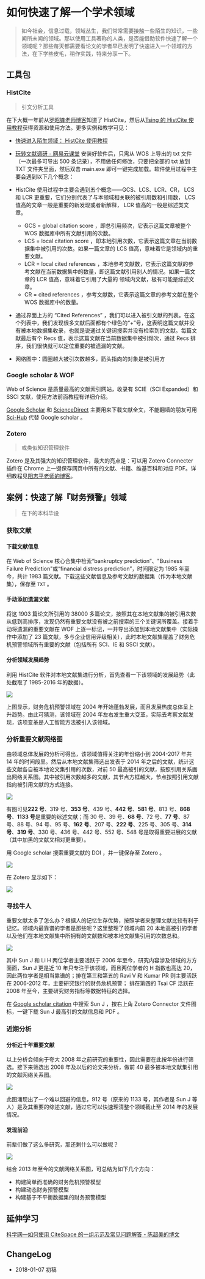 # 如何快速了解一个学术领域


> 如今社会，信息过载，领域丛生，我们常常需要接触一些陌生的知识，一些闻所未闻的领域。那以使用工具著称的人类，是否能借助软件快速了解一个领域呢？那些每天都需要看论文的学者早已发明了快速进入一个领域的方法，在下学些皮毛，稍作实践，特来分享一下。

## 工具包

### HistCite

> 引文分析工具

在下大概一年前从[罗昭锋老师博客](http://blog.sciencenet.cn/blog-304685-383399.html)知道了 HistCite，然后从[Tsing 的 HistCite 使用教程](https://zhuanlan.zhihu.com/p/20902898)获得资源和使用方法。更多实例和教学可见：

- [快速进入陌生领域： HistCite 使用教程](http://ztever.com/histcite-manu/)
- [玩转文献调研 - 网易云课堂](http://study.163.com/course/introduction/1373003.htm#/courseDetail)
  安装好软件后，只需从 WOS 上导出的 txt 文件（一次最多可导出 500 条记录），不用做任何修改，只要把全部的 txt 放到 TXT 文件夹里面，然后双击 main.exe 即可一键完成加载。软件使用过程中主要会遇到以下几个概念：

- HistCite 使用过程中主要会遇到五个概念——GCS、LCS、LCR、CR， LCS 和 LCR 更重要，它们分别代表了与本领域相关联的被引用数和引用数， LCS 值高的文章一般是重要的新发现或者新解释， LCR 值高的一般是综述类文章。
  - GCS = global citation score ，即总引用频次，它表示这篇文章被整个 WOS 数据库中所有文献引用的次数。
  - LCS = local citation score ，即本地引用次数，它表示这篇文章在当前数据集中被引用的次数。如果一篇文章的 LCS 值高，意味着它是领域内的重要文献。
  - LCR = local cited references ，本地参考文献数，它表示这篇文献的参考文献在当前数据集中的数量，即这篇文献引用别人的情况。如果一篇文章的 LCR 值高，意味着它引用了大量的 领域内文献，极有可能是综述文章。
  - CR = cited references ，参考文献数，它表示这篇文章的参考文献在整个 WOS 数据库中的数量。
- 通过界面上方的 “Cited References” ，我们可以进入被引文献的列表。在这个列表中，我们发现很多文献后面都有个绿色的“+”号，这表明这篇文献并没有被本地数据集收录，也就是说通过关键词搜索并没有检索到的文献。每篇文献最后有个 Recs 值，表示这篇文献在当前数据集中被引频次，通过 Recs 排序，我们很快就可以定位重要的被遗漏的文献。
- 网络图中：圆圈越大被引次数越多，箭头指向的对象是被引用方

### Google scholar & WOF

Web of Science 是质量最高的文献索引网站，收录有 SCIE（SCI Expanded）和 SSCI 文献，使用方法前面教程有详细介绍。

[Google Scholar](https://scholar.google.com.sg/schhp?hl=zh-CN) 和 [ScienceDirect](http://www.sciencedirect.com/) 主要用来下载文献全文，不能翻墙的朋友可用 [Sci-Hub](https://sci-hub.org.cn/schhp?hl=zh-TW&as_sdt=0,5) 代替 Google scholar 。

### Zotero

> 或类似知识管理软件

Zotero 是及其强大的知识管理软件，最大的亮点是：可以用 Zotero Connecter 插件在 Chrome 上一键保存网页中所有的文献、书籍、维基百科和对应 PDF。详细教程见[阳志平老师的博客](http://www.yangzhiping.com/tech/)。

## 案例：快速了解『财务预警』领域

> 在下的本科毕设

### 获取文献

#### 下载文献信息

在 Web of Science 核心合集中检索“bankruptcy prediction”、"Business Failure Prediction"或“financial distress prediction”，时间限定为 1985 年至今，共计 1983 篇文献。下载这些文献信息及参考文献的数据集（作为本地文献集），保存至 `TXT` 。

#### 手动添加遗漏文献

将这 1903 篇论文所引用的 38000 多篇论文，按照其在本地文献集的被引用次数从低到高排序，发现仍然有重要文献没有被之前搜索的三个关键词所覆盖。接着手动将遗漏的重要文献在 WOF 上逐一标记，一并导出添加到本地文献集中（实际操作中添加了 23 篇文献，多与企业信用评级相关），此时本地文献集覆盖了财务危机预警领域所有重要的文献（包括所有 SCI、IE 和 SSCI 文献）。

#### 分析领域发展趋势

利用 HistCite 软件对本地文献集进行分析，首先查看一下该领域的发展趋势（此处截取了 1985-2016 年的数据）。

![](https://xieting-img.oss-cn-hangzhou.aliyuncs.com/cy论文数统计.JPG)

上图显示，财务危机预警领域在 2004 年开始蓬勃发展，而且发展热度总体呈上升趋势。由此可猜测，该领域在 2004 年左右发生重大变革，实际去考察文献发现，该项变革是人工智能方法被引入该领域。

### 分析重要文献网络图

由领域总体发展的分析可得出，该领域值得关注的年份缩小到 2004-2017 年共 14 年的时间段里。然后从本地文献集筛选出发表于 2014 年之后的文献，统计这些文献各自被本地论文集引用的次数，对前 50 最高被引的文献，按照引用关系画出网络关系图。其中被引用次数越多的文献，其节点方框越大，节点按照引用文献指向被引用文献的方式连接。

![](https://xieting-img.oss-cn-hangzhou.aliyuncs.com/50afterlanguage&2004-.bmp)

有图可见**222 号**、319 号、**353 号**、439 号、**442 号**、**581 号**、813 号、**868 号**、**1133 号**是重要的综述文献；而 30 号、39 号、**68 号**、72 号、**77 号**、87 号、88 号、94 号、95 号、**162 号**、207 号、**222 号**、225 号、305 号、**314 号**、**319 号**、330 号、436 号、442 号、552 号、548 号是取得重要进展的文献（其中加黑的文献又相对更重要）。

用 Google scholar 搜索重要文献的 DOI ，并一键保存至 Zotero 。

![](https://xieting-img.oss-cn-hangzhou.aliyuncs.com/Predicting_financial_distress_and_corporate_failure__A_review_from_the_state-of-the-art_definitions__modeling__sampling__and_featuring_approaches_-_ScienceDirect.png)

在 Zotero 显示如下：

![](https://xieting-img.oss-cn-hangzhou.aliyuncs.com/Zotero.png)

### 寻找牛人

重要文献太多了怎么办？根据人的记忆生存优势，按照学者来整理文献比较有利于记忆。领域内最靠谱的学者是那些呢？这里整理了领域内前 20 本地高被引的学者以及他们在本地文献集中所拥有的文献数和被本地文献集引用的次数总和。

![](https://xieting-img.oss-cn-hangzhou.aliyuncs.com/cy学者排名.JPG)

其中 Sun J 和 Li H 两位学者主要活跃于 2006 年至今，研究内容涉及领域的方方面面，Sun J 更是近 10 年只专注于该领域，而且两位学者的 H 指数也高达 20，因此两位学者是相当靠谱的；排在第三和第五的 Ravi V 和 Kumar PR 则主要活跃在 2006-2012 年，主要研究银行的财务危机预警； 排在第四的 Tsai CF 活跃在 2008 年至今，主要研究财务指标等数据特征的选择。

在 [Google scholar citation](https://scholar.google.com/citations?mauthors=&hl=en&view_op=search_authors) 中搜索 Sun J ，按右上角 Zotero Connector 文件图标，一键下载 Sun J 最高引的文献信息和 PDF 。

### 近期分析

#### 分析近十年重要文献

以上分析会倾向于夸大 2008 年之前研究的重要性，因此需要在此按年份进行筛选。接下来筛选出 2008 年及以后的论文来分析，做前 40 最多被本地文献集引用的文献网络关系图。

![](https://xieting-img.oss-cn-hangzhou.aliyuncs.com/2008-.bmp)

此图涌现出了一个难以回避的信息，912 号（原来的 1133 号，其作者是 Sun J 等人）是及其重要的综述文献，通过它可以快速理清整个领域截止至 2014 年的发展情况。

#### 发现前沿

前辈们做了这么多研究，那还剩什么可以做呢？

![](https://xieting-img.oss-cn-hangzhou.aliyuncs.com/2013-.bmp)

结合 2013 年至今的文献网络关系图，可总结为如下几个方向：

- 构建简单而准确的财务危机预警模型
- 构建动态财务预警模型
- 构建基于不平衡数据集的财务预警模型

## 延伸学习

[科学网—如何使用 CiteSpace 的一组示范及常见问题解答 - 陈超美的博文](http://blog.sciencenet.cn/blog-496649-838067.html)

## ChangeLog

- 2018-01-07 初稿

